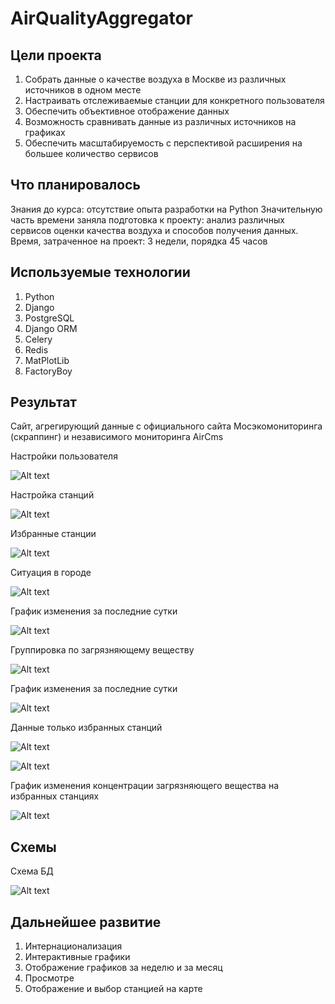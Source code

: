 # AirQualityAggregator

## Цели проекта

 1. Собрать данные о качестве воздуха в Москве из различных источников в одном месте
 2. Настраивать отслеживаемые станции для конкретного пользователя
 3. Обеспечить объективное отображение данных 
 4. Возможность сравнивать данные из различных источников на графиках
 5. Обеспечить масштабируемость с перспективой расширения на большее количество сервисов
 
 ## Что планировалось
 
 Знания до курса: отсутствие опыта разработки на Python
 Значительную часть времени заняла подготовка к проекту: анализ различных сервисов оценки качества воздуха и способов получения данных.
 Время, затраченное на проект: 3 недели, порядка 45 часов
 
 ## Используемые технологии
 
 1. Python
 2. Django
 3. PostgreSQL
 4. Django ORM
 5. Celery 
 6. Redis
 7. MatPlotLib
 8. FactoryBoy
 
 ## Результат
 
 Сайт, агрегирующий данные с официального сайта Мосэкомониторинга (скраппинг) и независимого мониторинга AirCms
 
 Настройки пользователя
 
 ![Alt text](img/User_settings.png?raw=true)
 
 Настройка станций 
 
 ![Alt text](img/My_stations_settings_all.png?raw=true )
 
 Избранные станции 
 
 ![Alt text](img/My_stations_settings.png?raw=true)
  
  
 Ситуация в городе 
 
 ![Alt text](img/Main_screen_by_service.png?raw=true)  
 
 График изменения за последние сутки
 
 ![Alt text](img/Graph_station_substance.png?raw=true) 
 
 Группировка по загрязняющему веществу
 
 ![Alt text](img/Main_screen_by_substance.png?raw=true)  
 
 График изменения за последние сутки
 
 ![Alt text](img/Graph_by_services.png?raw=true)   
 
 Данные только избранных станций
 
 ![Alt text](img/My_stations_by_service.png?raw=true)     
 
 ![Alt text](img/My_stations_by_substance.png?raw=true)  
 
 График изменения концентрации загрязняющего вещества на избранных станциях
 
 ![Alt text](img/My_stations_graph_by_substance.png?raw=true) 
 
 ## Схемы

Схема БД

![Alt text](img/ERScheme.png?raw=true)
 
 ## Дальнейшее развитие
  1. Интернационализация
  2. Интерактивные графики
  3. Отображение графиков за неделю и за месяц
  4. Просмотре 
  4. Отображение и выбор станцией на карте 